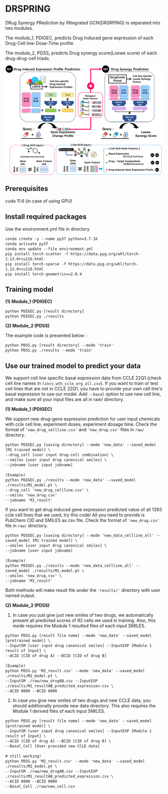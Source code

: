 # DRSPRING
DRug Synergy PRediction by INtegrated GCN(DRSRPING) is separated into two modules. 

The module_1, PDIGEC, predicts Drug Induced gene expression of each Drug-Cell line-Dose-Time profile. 

The module_2, PDSS, predicts Drug synergy score(Loewe score) of each drug-drug-cell triads.

![alt text](total_fig.png)



## Prerequisites
cuda 11.6 (in case of using GPU)




## Install required packages
Use the environment.yml file in directory

```
conda create -y --name py37 python=3.7.16
conda activate py37
conda env update --file environment.yml
pip install torch-scatter -f https://data.pyg.org/whl/torch-1.13.0+cu116.html
pip install torch-sparse -f https://data.pyg.org/whl/torch-1.13.0+cu116.html
pip install torch-geometric==2.0.4
```




## Training model
**(1) Module_1 (PDIGEC)**
```
python PDIGEC.py [result directory]
python PDIGEC.py ./results
```

**(2) Module_2 (PDSS)**

The example code is presented below : 
```
python PDSS.py [result directory] --mode 'train'
python PDSS.py ./results --mode 'train'
```




## Use our trained model to predict your data
We support cell line specific basal expression data from CCLE 22Q1.(check cell line names in `lincs_wth_ccle_org_all.csv`). If you want to train or test cell lines that are not in CCLE 22Q1, you have to provide your own cell line's basal expression to use our model. Add `--basal` option to use new cell line, and make sure all your input files are all in raw/ directory.

**(1) Module_1 (PDIGEC)**

We support new drug-gene expression prediction for user input chemicals with ccle cell line, experiment doses, experiment dosage time.
Check the format of `'new_drug_cellline.csv'` and `'new_drug.csv'` files in `raw/` directory. 
```
python PDIGEC.py [saving directory] --mode 'new_data' --saved_model [M1 trained model] \
--drug_cell [user input drug-cell combination] \
--smiles [user input drug canonical smiles] \
--jobname [user input jobname]

(Example)
python PDIGEC.py ./results --mode 'new_data' --saved_model ./results/M1_model.pt \
--drug_cell 'new_drug_cellline.csv' \
--smiles 'new_drug.csv'
--jobname 'M1_result'
```


If you want to get drug induced gene expression predicted value of all 1393 ccle cell lines that we used, try this code!
All you need to provide is PubChem CID and SMILES as csv file.
Check the format of `'new_drug.csv'` file in `raw/` directory. 
```
python PDIGEC.py [saving directory] --mode 'new_data_cellline_all' --saved_model [M1 trained model] \
--smiles [user input drug canonical smiles] \
--jobname [user input jobname]

(Example)
python PDIGEC.py ./results --mode 'new_data_cellline_all' --saved_model ./results/M1_model.pt \
--smiles 'new_drug.csv' \
--jobname 'M1_result'
```

Both methods will make result file under the `'results/'` directory with user named output. 



**(2) Module_2 (PDSS)**
1) In case you just give just new smiles of two drugs, we automatically present all predicted scores of 92 cells we used in training.
   Also, this mode requires the Module 1 resulted files of each input SMILES.

```
python PDSS.py [result file name] --mode 'new_data' --saved_model [pretrained model] \
--InputSM [user input drug canonical smiles] --InputEXP [Module 1 result of Input] \
--ACID [CID of drug A] --BCID [CID of drug B]

(Example)
python PDSS.py 'M2_result.csv' --mode 'new_data' --saved_model ./results/M2_model.pt \
--InputSM ./raw/new_drugAB.csv --InputEXP ./results/M1_resultAB_predicted_expression.csv \
--ACID 0000 --BCID 0000
```


2) In case you give new smiles of two drugs and new CCLE data, you should additionally provide new data directory.
This also requires the Module 1 derived files of each input SMILES.
```
python PDSS.py [result file name] --mode 'new_data' --saved_model [pretrained model] \
--InputSM [user input drug canonical smiles] --InputEXP [Module 1 result of Input] \
--ACID [CID of drug A] --BCID [CID of drug B] \
--Basal_Cell [User provided new CCLE data]

# still working! 
python PDSS.py 'M2_result.csv' --mode 'new_data' --saved_model ./results/M2_model.pt \
--InputSM ./raw/new_drugAB.csv --InputEXP ./results/M1_resultAB_predicted_expression.csv \
--ACID 0000 --BCID 0000
--Basal_Cell ./raw/new_cell.csv
```



